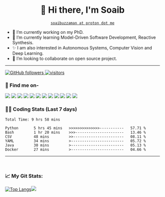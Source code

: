 <!-- Title -->
<h1 align="center" title="...and I'm happy to see you here :)">👋 Hi there, I'm Soaib</h1>

<!-- Contact and keys -->
<p align="center">
<a href="mailto:soaibuzzaman@proton.me" title="Email Address"><code>soaibuzzaman at proton dot me</code></a>
</p>


- 🔭 I’m currently working on my PhD.
- 🌱 I’m currently learning Model-Driven Software Development, Reactive Synthesis.
- ✨ I am also interested in Autonomous Systems, Computer Vision and Deep Learning.
- 👯 I’m looking to collaborate on open source project. 

---------------

<p align="left">
  <a href="https://github.com/soaibsafi?tab=followers">
    <img alt="GitHub followers" src="https://img.shields.io/github/followers/soaibsafi?color=green&logo=github">
  </a>
  <a href="https://github.com/soaibsafi/">
    <img src="https://komarev.com/ghpvc/?username=soaibsafi" alt="visitors" />
  </a>
</p>

### 🔖 Find me on- 

<!-- Socials -->

   <a href="https://soaib.me" title="Personal Website - soaib.me"><img src="https://img.shields.io/badge/-soaib.me-ff5757?style=flat&logo=ApacheSpark&logoColor=white" /></a>
   <a href="https://scholar.google.com/citations?user=TXNeiWcAAAAJ&hl=en" title="Google Scholar - Soaibuzzaman"><img src="https://img.shields.io/badge/Google%20Scholar-4285F4?logo=googlescholar&logoColor=fff&style=flat"/></a>
   <a href="https://dblp.org/pid/242/6523.html" title="dblp-Soaibuzzaman"><img src="https://img.shields.io/badge/dblp-004F9F?logo=dblp&logoColor=fff&style=flat"/></a>
   <a href="https://www.researchgate.net/profile/Soaibuzzaman-2" title="ResearchGate"><img src="https://img.shields.io/badge/ResearchGate-00CCBB?style=flat&logo=ResearchGate&logoColor=white" /></a>
   <a href="https://tuchemnitz.academia.edu/SoaibuzzamanSoaibuzzaman" title="Academia-Soaibuzzaman"><img src="https://img.shields.io/badge/Academia-41454A?style=flat&logo=academia&logoColor=white" /></a>
   <a href="https://www.semanticscholar.org/author/Soaibuzzaman/134774860" title="Semantic Scholar - Soaibuzzaman"><img src="https://img.shields.io/badge/Semantic%20Scholar-1857B6?logo=semanticscholar&logoColor=fff&style=flat" /></a>
   <a href="https://www.goodreads.com/user/show/55336570-soaib-safi" title="Goodreads - Soaib"><img src="https://img.shields.io/badge/Goodreads-372213?logo=goodreads&logoColor=fff&style=flat" /></a>
   <a href="https://www.linkedin.com/in/soaibuzzaman-2a080378/" title="LinkedIn - Soaibuzzaman"><img src="https://img.shields.io/badge/-Soaibuzzaman-0072b1?style=flat&logo=Linkedin&logoColor=white" /></a>
  <a href="https://twitter.com/sooaaib" title="Twitter - @sooaaib"><img src="https://img.shields.io/badge/-sooaaib-00acee?style=flat&logo=Twitter&logoColor=white" /></a>
  <a href="https://stackoverflow.com/users/5543521/soaib" title="StackOverflow - Soaib"><img src="https://img.shields.io/badge/-Soaib-f48225?style=flat&logo=Stackoverflow&logoColor=white" /></a>
  <a href="https://www.instagram.com/sooaaib/" title="Instagram- @sooaaib - "><img src="https://img.shields.io/badge/Instagram-E4405F?logo=instagram&logoColor=fff&style=flat" /></a>
  <a href="https://www.youtube.com/c/soaibsafi/" title="YouTube - @soaibsafi"><img src="(https://img.shields.io/badge/YouTube-F00?logo=youtube&logoColor=fff&style=flat" /></a>

<!-- 
[<img align="left" alt="soaib.me" width="22px" src="https://raw.githubusercontent.com/iconic/open-iconic/master/svg/globe.svg" />](https://soaib.me)
[<img align="left" alt="Soaibuzzaman | Google Scholar" width="22px" src="https://cdn.jsdelivr.net/npm/simple-icons@3.13.0/icons/googlescholar.svg" />](https://scholar.google.com/citations?user=TXNeiWcAAAAJ&hl=en)
[<img align="left" alt="Soaibuzzaman | ResearchGate" width="22px" src="https://cdn.jsdelivr.net/npm/simple-icons@3.13.0/icons/researchgate.svg" />](https://www.researchgate.net/profile/Soaibuzzaman)
[<img align="left" alt="Soaibuzzaman | Orcid" width="22px" src="https://cdn.jsdelivr.net/npm/simple-icons@3.13.0/icons/orcid.svg" />](https://orcid.org/0000-0002-8971-5904)
[<img align="left" alt="Soaibuzzaman | Academia" width="22px" src="https://cdn.jsdelivr.net/npm/simple-icons@3.13.0/icons/academia.svg" />](https://tuchemnitz.academia.edu/SoaibuzzamanSoaibuzzaman)
[<img align="left" alt="Soaibuzzaman | LinkedIn" width="22px" src="https://cdn.jsdelivr.net/npm/simple-icons@v3/icons/linkedin.svg" />](https://www.linkedin.com/in/soaibuzzaman-2a080378/)
[<img align="left" alt="Soaibuzzaman | Twitter" width="22px" src="https://cdn.jsdelivr.net/npm/simple-icons@v3/icons/twitter.svg" />](https://twitter.com/sooaaib)
[<img align="left" alt="Soaibuzzaman | Goodreads" width="22px" src="https://cdn.jsdelivr.net/npm/simple-icons@3.13.0/icons/goodreads.svg" />](https://www.goodreads.com/user/show/55336570-soaib-safi)
[<img align="left" alt="Soaibuzzaman | YouTube" width="22px" src="https://cdn.jsdelivr.net/npm/simple-icons@v3/icons/youtube.svg" />](https://www.youtube.com/c/soaibsafi/)
[<img align="left" alt="Soaibuzzaman | Instagram" width="22px" src="https://cdn.jsdelivr.net/npm/simple-icons@v3/icons/instagram.svg" />](https://www.instagram.com/sooaaib/)
-->

### 👨‍💻 Coding Stats (Last 7 days)
<!--START_SECTION:waka-->

```text
Total Time: 9 hrs 58 mins

Python       5 hrs 45 mins   >>>>>>>>>>>>>>-----------   57.71 %
Bash         1 hr 20 mins    >>>----------------------   13.46 %
CSV          48 mins         >>-----------------------   08.11 %
YAML         34 mins         >------------------------   05.72 %
Java         30 mins         >------------------------   05.13 %
Docker       27 mins         >------------------------   04.66 %
```

<!--END_SECTION:waka-->

---------

<br />

<!--
### 🏆 Github Profile Trophy

[![trophy](https://github-profile-trophy.vercel.app/?username=soaibsafi&theme=onedark)](https://github.com/soaibsafi/github-profile-trophy)

<!--
### Spotify Playing 🎧
[<img src="https://now-playing-codestackr.vercel.app/api/spotify-playing" alt="codeSTACKr Spotify Playing" width="350" />](https://open.spotify.com/user/6q8hmxup49h0pfylz2txhth78)
-->

### 📈 My Git Stats:

[![Top Langs](https://github-readme-stats.vercel.app/api/top-langs/?username=soaibsafi&layout=compact&hide=jupyter%20notebook&exclude_repo=ToDoList,Soaib-sBlog,android_b-dice_roll&hide_border=false&theme=tokyonight&ine_height50)](https://github.com/soaibsafi?tab=repositories)![](https://github-readme-stats.vercel.app/api?username=soaibsafi&show_icons=true&theme=tokyonight)

<!--
**soaibsafi/soaibsafi** is a ✨ _special_ ✨ repository because its `README.md` (this file) appears on your GitHub profile.
<p align = "center">
  <img src = "https://github-readme-stats.vercel.app/api?username=soaibsafi&show_icons=true&theme=tokyonight&line_height=27">
  <img src = "https://github-readme-stats.vercel.app/api/top-langs/?username=soaibsafi&hide=css,java,html&theme=tokyonight">
</p>
Here are some ideas to get you started:

- 🔭 I’m currently working on ...
- 🌱 I’m currently learning ...
- 👯 I’m looking to collaborate on ...
- 🤔 I’m looking for help with ...
- 💬 Ask me about ...
- 📫 How to reach me: ...
- 😄 Pronouns: ...
- ⚡ Fun fact: ...
-->
